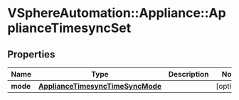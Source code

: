 # VSphereAutomation::Appliance::ApplianceTimesyncSet

## Properties
Name | Type | Description | Notes
------------ | ------------- | ------------- | -------------
**mode** | [**ApplianceTimesyncTimeSyncMode**](ApplianceTimesyncTimeSyncMode.md) |  | [optional] 


